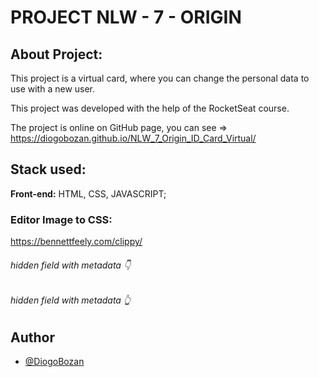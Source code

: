 # PROJECT NLW - 7 - ORIGIN

## About Project:

This project is a virtual card, where you can change the personal data to use with a new user.

This project was developed with the help of the RocketSeat course.

The project is online on GitHub page, you can see  => https://diogobozan.github.io/NLW_7_Origin_ID_Card_Virtual/

## Stack used:

**Front-end:** HTML, CSS, JAVASCRIPT;

### Editor Image to CSS:
https://bennettfeely.com/clippy/

###### hidden field with metadata 👇
 <!--
###Youtube: 
https://www.youtube.com/watch?v=3LqhEEw62N0&ab_channel=Rocketseat

### Notion: 
https://efficient-sloth-d85.notion.site/Aula-01-c4d0a90a98bb41db8abefaceb4e3d4bf

#### FIGMA:
https://www.figma.com/file/g7QInf3Yq3fAhbX6vZy25L/%5BNLW-Heat---Mission%3A-Origin%5D-DoWhile2021-(Community)?node-id=61385%3A181
-->
###### hidden field with metadata 👆

## Author

- [@DiogoBozan](https://www.github.com/DiogoBozan)
